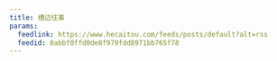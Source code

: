 ```yaml
---
title: 槽边往事
params:
  feedlink: https://www.hecaitou.com/feeds/posts/default?alt=rss
  feedid: 0abbf0ffd0de8f979fdd8971bb765f78
---
```

